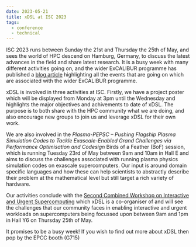```yaml
---
date: 2023-05-21
title: xDSL at ISC 2023
tags:
  - conference
  - technical
---
```


ISC 2023 runs between Sunday the 21st and Thursday the 25th of May, and sees the
world of HPC descend on Hamburg, Germany, to discuss the latest advances in the
field and share latest research. It is a busy week with many different
activities going on, and the wider ExCALIBUR programme has published a
<a href="https://excalibur.ac.uk/excalibur-events-isc-23/">blog article</a>
highlighting all the events that are going on which are associated with the
wider ExCALIBUR programme.

xDSL is involved in three activities at ISC. Firstly, we have a project poster
which will be displayed from Monday at 3pm until the Wednesday and highlights
the major objectives and achivements to date of xDSL. The purpose is to both
share with the HPC community what we are doing, and also encourage new groups to
join us and leverage xDSL for their own work.

We are also involved in the _Plasma-PEPSC – Pushing Flagship Plasma Simulation
Codes to Tackle Exascale-Enabled Grand Challenges via Performance Optimisation
and Codesign_ Birds of a Feather (BoF) session, which is running Tuesday 23rd of
May between 9am and 10am in Hall E and aims to discuss the challenges associated
with running plasma physics simulation codes on exascale supercomputers. Our
input is around domain specific languages and how these can help scientists to
abstractly describe their problem at the mathematical level but still target a
rich variety of hardware.

Our activities conclude with the
<a href="https://www.interactivehpc.com/">Second Combined Workshop on Interactive and Urgent Supercomputing</a>
which xDSL is a co-organiser of and will see the challenges that our community
faces in enabling interactive and urgent workloads on supercomputers being
focussed upon between 9am and 1pm in Hall Y6 on Thursday 25th of May.

It promises to be a busy week! If you wish to find out more about xDSL then pop
by the EPCC booth (G715)
